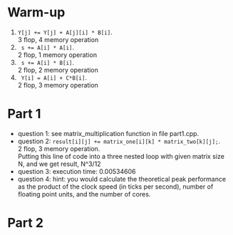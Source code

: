 # Warm-up
1.   `Y[j] += Y[j] + A[j][i] * B[i]`.  
3 flop, 4 memory operation
2. ` s += A[i] * A[i]`.  
2 flop, 1 memory operation
3. ` s += A[i] * B[i]`.  
2 flop, 2 memory operation
4. ` Y[i] = A[i] + C*B[i]`.  
2 flop, 3 memory operation

# Part 1
- question 1: see matrix_multiplication function in file part1.cpp.  
- question 2: `result[i][j] += matrix_one[i][k] * matrix_two[k][j];`.  
  2 flop, 3 memory operation.  
Putting this line of code into a three nested loop with given matrix size N, and we get result, N^3/12
- question 3: execution time: 0.00534606
- question 4: hint: you would calculate the theoretical peak performance as the product of the clock speed (in ticks per second), number of floating point units, and the
  number of cores.



# Part 2